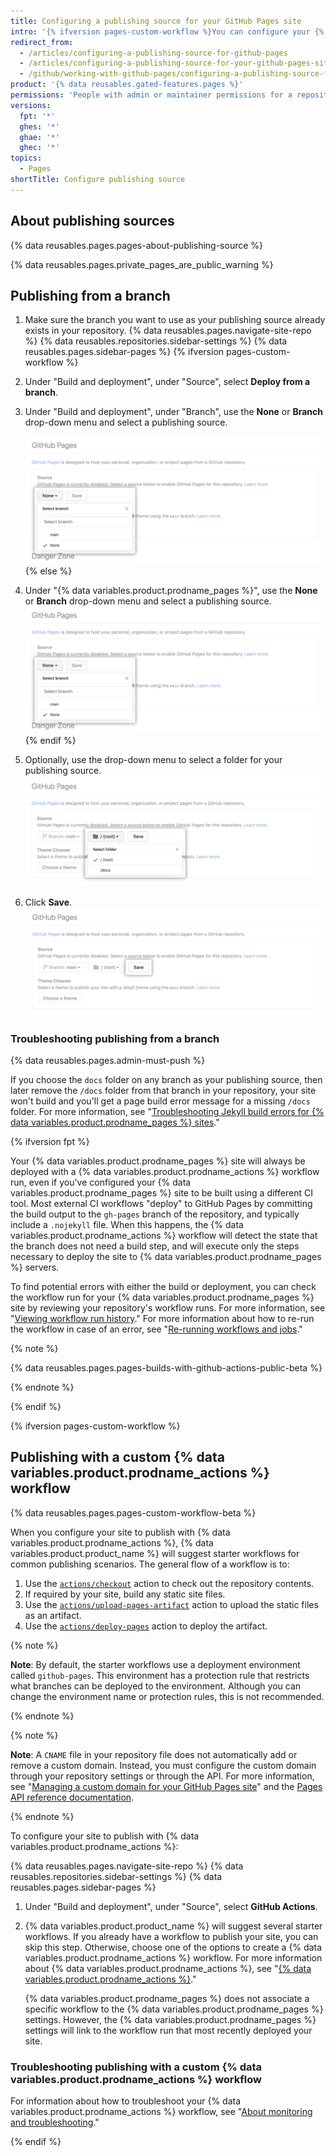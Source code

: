 ```yaml
---
title: Configuring a publishing source for your GitHub Pages site
intro: '{% ifversion pages-custom-workflow %}You can configure your {% data variables.product.prodname_pages %} site to publish when changes are pushed to a specific branch, or you can write a {% data variables.product.prodname_actions %} workflow to publish your site.{% else%}If you use the default publishing source for your {% data variables.product.prodname_pages %} site, your site will publish automatically. You can also choose to publish your site from a different branch or folder.{% endif %}'
redirect_from:
  - /articles/configuring-a-publishing-source-for-github-pages
  - /articles/configuring-a-publishing-source-for-your-github-pages-site
  - /github/working-with-github-pages/configuring-a-publishing-source-for-your-github-pages-site
product: '{% data reusables.gated-features.pages %}'
permissions: 'People with admin or maintainer permissions for a repository can configure a publishing source for a {% data variables.product.prodname_pages %} site.'
versions:
  fpt: '*'
  ghes: '*'
  ghae: '*'
  ghec: '*'
topics:
  - Pages
shortTitle: Configure publishing source
---
```


## About publishing sources

{% data reusables.pages.pages-about-publishing-source %}

{% data reusables.pages.private_pages_are_public_warning %}

## Publishing from a branch

1. Make sure the branch you want to use as your publishing source already exists in your repository.
{% data reusables.pages.navigate-site-repo %}
{% data reusables.repositories.sidebar-settings %}
{% data reusables.pages.sidebar-pages %}
{% ifversion pages-custom-workflow %}
1. Under "Build and deployment", under "Source", select **Deploy from a branch**.
1. Under "Build and deployment", under "Branch", use the **None** or **Branch** drop-down menu and select a publishing source.

   ![Drop-down menu to select a publishing source](/assets/images/help/pages/publishing-source-drop-down.png)
{% else %}
3. Under "{% data variables.product.prodname_pages %}", use the **None** or **Branch** drop-down menu and select a publishing source.
  ![Drop-down menu to select a publishing source](/assets/images/help/pages/publishing-source-drop-down.png)
{% endif %}
4. Optionally, use the drop-down menu to select a folder for your publishing source.
  ![Drop-down menu to select a folder for publishing source](/assets/images/help/pages/publishing-source-folder-drop-down.png)
5. Click **Save**.
  ![Button to save changes to publishing source settings](/assets/images/help/pages/publishing-source-save.png)

### Troubleshooting publishing from a branch

{% data reusables.pages.admin-must-push %}

If you choose the `docs` folder on any branch as your publishing source, then later remove the `/docs` folder from that branch in your repository, your site won't build and you'll get a page build error message for a missing `/docs` folder. For more information, see "[Troubleshooting Jekyll build errors for {% data variables.product.prodname_pages %} sites](/articles/troubleshooting-jekyll-build-errors-for-github-pages-sites#missing-docs-folder)."

{% ifversion fpt %} 

Your {% data variables.product.prodname_pages %} site will always be deployed with a {% data variables.product.prodname_actions %} workflow run, even if you've configured your {% data variables.product.prodname_pages %} site to be built using a different CI tool. Most external CI workflows "deploy" to GitHub Pages by committing the build output to the `gh-pages` branch of the repository, and typically include a `.nojekyll` file. When this happens, the {% data variables.product.prodname_actions %} workflow will detect the state that the branch does not need a build step, and will execute only the steps necessary to deploy the site to {% data variables.product.prodname_pages %} servers.

To find potential errors with either the build or deployment, you can check the workflow run for your {% data variables.product.prodname_pages %} site by reviewing your repository's workflow runs. For more information, see "[Viewing workflow run history](/actions/monitoring-and-troubleshooting-workflows/viewing-workflow-run-history)."  For more information about how to re-run the workflow in case of an error, see "[Re-running workflows and jobs](/actions/managing-workflow-runs/re-running-workflows-and-jobs)."

{% note %}

{% data reusables.pages.pages-builds-with-github-actions-public-beta %}

{% endnote %}

{% endif %}

{% ifversion pages-custom-workflow %}

## Publishing with a custom {% data variables.product.prodname_actions %} workflow

{% data reusables.pages.pages-custom-workflow-beta %}

When you configure your site to publish with {% data variables.product.prodname_actions %}, {% data variables.product.product_name %} will suggest starter workflows for common publishing scenarios. The general flow of a workflow is to:

1. Use the [`actions/checkout`](https://github.com/actions/checkout) action to check out the repository contents.
1. If required by your site, build any static site files.
1. Use the [`actions/upload-pages-artifact`](https://github.com/actions/upload-pages-artifact) action to upload the static files as an artifact.
1. Use the [`actions/deploy-pages`](https://github.com/actions/deploy-pages) action to deploy the artifact.

{% note %}

**Note**: By default, the starter workflows use a deployment environment called `github-pages`. This environment has a protection rule that restricts what branches can be deployed to the environment. Although you can change the environment name or protection rules, this is not recommended.

{% endnote %}

{% note %}

**Note**: A `CNAME` file in your repository file does not automatically add or remove a custom domain. Instead, you must configure the custom domain through your repository settings or through the API. For more information, see "[Managing a custom domain for your GitHub Pages site](/pages/configuring-a-custom-domain-for-your-github-pages-site/managing-a-custom-domain-for-your-github-pages-site#configuring-a-subdomain)" and the [Pages API reference documentation](/rest/pages#update-information-about-a-github-pages-site).

{% endnote %}

To configure your site to publish with {% data variables.product.prodname_actions %}:

{% data reusables.pages.navigate-site-repo %}
{% data reusables.repositories.sidebar-settings %}
{% data reusables.pages.sidebar-pages %}
1. Under "Build and deployment", under "Source", select **GitHub Actions**.
1. {% data variables.product.product_name %} will suggest several starter workflows. If you already have a workflow to publish your site, you can skip this step. Otherwise, choose one of the options to create a {% data variables.product.prodname_actions %} workflow. For more information about {% data variables.product.prodname_actions %}, see "[{% data variables.product.prodname_actions %}](/actions)."

   {% data variables.product.prodname_pages %} does not associate a specific workflow to the {% data variables.product.prodname_pages %} settings. However, the {% data variables.product.prodname_pages %} settings will link to the workflow run that most recently deployed your site.

### Troubleshooting publishing with a custom {% data variables.product.prodname_actions %} workflow

For information about how to troubleshoot your {% data variables.product.prodname_actions %} workflow, see "[About monitoring and troubleshooting](/actions/monitoring-and-troubleshooting-workflows/about-monitoring-and-troubleshooting)."

{% endif %}
